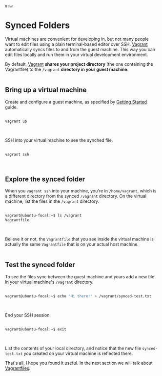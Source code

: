 <font size="1">8 min</font>

# Synced Folders

Virtual machines are convenient for developing in, but not many people want to edit files using a plain terminal-based editor over SSH. [Vagrant](https://developer.hashicorp.com/vagrant/docs) automatically syncs files to and from the guest machine. This way you can edit files locally and run them in your virtual development environment.

By default, [Vagrant](https://developer.hashicorp.com/vagrant/docs) **shares your project directory** (the one containing the Vagrantfile) to the `/vagrant` **directory in your guest machine**.</br></br>

## Bring up a virtual machine

Create and configure a guest machine, as specified by [Getting Started](../01-getting-started/README.md) guide.</br></br>

````sh
vagrant up
````
</br>

SSH into your virtual machine to see the synched file.</br></br>

````sh
vagrant ssh
````
</br>

## Explore the synced folder

 When you `vagrant ssh` into your machine, you're in `/home/vagrant`, which is a different directory from the synced `/vagrant` directory. On the virtual machine, list the files in the `/vagrant` directory.</br></br>

````sh
vagrant@ubuntu-focal:~$ ls /vagrant
Vagrantfile               
````
</br>

Believe it or not, the `Vagrantfile` that you see inside the virtual machine is actually the same `Vagrantfile` that is on your actual host machine.</br></br>

## Test the synced folder

To see the files sync between the guest machine and yours add a new file in your virtual machine's `/vagrant` directory.</br></br>

````sh
vagrant@ubuntu-focal:~$ echo "Hi there!" > /vagrant/synced-test.txt           
````
</br>

End your SSH session.</br></br>

````sh
vagrant@ubuntu-focal:~$ exit         
````
</br>

List the contents of your local directory, and notice that the new file `synced-test.txt` you created on your virtual machine is reflected there.

That's all, I hope you found it useful. In the next section we will talk about  [Vagrantfiles](/03-vagrantfile/README.md).